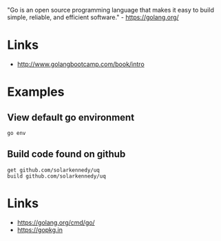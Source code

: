 "Go is an open source programming language that makes it easy to build simple, reliable, and efficient software." - <https://golang.org/>

# Links

- <http://www.golangbootcamp.com/book/intro>

# Examples

## View default go environment

```
go env
```

## Build code found on github

```
get github.com/solarkennedy/uq
build github.com/solarkennedy/uq
```

# Links

- <https://golang.org/cmd/go/>
- <https://gopkg.in>
